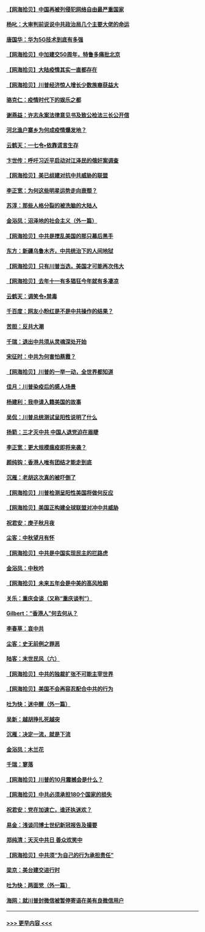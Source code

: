 #### [【网海拾贝】中国再被列侵犯网络自由最严重国家](../pages/nsc993/n12479643.md?t=10161751) 
#### [杨叱：大审判前说说中共政治局几个主要大佬的命运](../pages/nsc993/n12477527.md?t=10161751) 
#### [唐国华：华为5G技术到底有多强](../pages/nsc993/n12477483.md?t=10161751) 
#### [【网海拾贝】中加建交50周年，特鲁多痛批北京](../pages/nsc993/n12476892.md?t=10161751) 
#### [【网海拾贝】大陆疫情其实一直都存在](../pages/nsc993/n12473948.md?t=10161751) 
#### [【网海拾贝】川普经济惊人增长少数族裔获益大](../pages/nsc993/n12471565.md?t=10161751) 
#### [骆克仁：疫情时代下的娱乐之都](../pages/nsc993/n12471312.md?t=10161751) 
#### [谢燕益：许志永案法律意见书及致公检法三长公开信](../pages/nsc993/n12470870.md?t=10161751) 
#### [河北渔户寨乡为何成疫情爆发地？](../pages/nsc993/n12464936.md?t=10161751) 
#### [云鹤天：一七令▪依靠谎言生存](../pages/nsc993/n12470034.md?t=10161751) 
#### [卞世传：呼吁习近平启动对江泽民的俄奸案调查](../pages/nsc993/n12469722.md?t=10161751) 
#### [【网海拾贝】美已组建对抗中共威胁的联盟](../pages/nsc993/n12469018.md?t=10161751) 
#### [李正宽：为何这些明星运势走向衰颓？](../pages/nsc993/n12468730.md?t=10161751) 
#### [苏淳：那些人格分裂的被洗脑的大陆人](../pages/nsc993/n12467858.md?t=10161751) 
#### [金浴凤：沼泽地的社会主义（外一篇）](../pages/nsc993/n12467792.md?t=10161751) 
#### [【网海拾贝】中共是搅乱美国的那只幕后黑手](../pages/nsc993/n12467700.md?t=10161751) 
#### [东方：新疆乌鲁木齐，中共统治下的人间地狱](../pages/nsc993/n12466075.md?t=10161751) 
#### [【网海拾贝】只有川普当选，美国才可能再次伟大](../pages/nsc993/n12466013.md?t=10161751) 
#### [【网海拾贝】去年十一有多猖狂今年就有多凄凉](../pages/nsc993/n12463649.md?t=10161751) 
#### [云鹤天：调笑令▪禁毒](../pages/nsc993/n12462975.md?t=10161751) 
#### [千百度：网友小粉红是不是中共操作的结果？](../pages/nsc993/n12461025.md?t=10161751) 
#### [苦胆：反共大潮](../pages/nsc993/n12459469.md?t=10161751) 
#### [千瑞：退出中共须从灵魂深处开始](../pages/nsc993/n12459437.md?t=10161751) 
#### [宋征时：中共为何害怕蔡霞？](../pages/nsc993/n12459097.md?t=10161751) 
#### [【网海拾贝】川普的一举一动，全世界都知道](../pages/nsc993/n12458825.md?t=10161751) 
#### [佳月：川普染疫后的感人场景](../pages/nsc993/n12456994.md?t=10161751) 
#### [杨建利：我申请入籍美国的故事](../pages/nsc993/n12455635.md?t=10161751) 
#### [吴侃：川普总统测试呈阳性说明了什么](../pages/nsc993/n12451869.md?t=10161751) 
#### [扬箭：三才灭中共 中国人退党迫在眉睫](../pages/nsc993/n12451842.md?t=10161751) 
#### [李正宽：更大规模瘟疫即将来袭？](../pages/nsc993/n12451455.md?t=10161751) 
#### [颜纯钩：香港人唯有团结才能走到底](../pages/nsc993/n12450870.md?t=10161751) 
#### [沉雁：老胡这次真的被吓倒了](../pages/nsc993/n12449796.md?t=10161751) 
#### [【网海拾贝】川普检测呈阳性美国将做何反应](../pages/nsc993/n12449042.md?t=10161751) 
#### [【网海拾贝】美国正构建全球联盟对冲中共威胁](../pages/nsc993/n12446580.md?t=10161751) 
#### [祝君安：庚子秋月夜](../pages/nsc993/n12445870.md?t=10161751) 
#### [尘客：中秋望月有怀](../pages/nsc993/n12444632.md?t=10161751) 
#### [【网海拾贝】中共是中国实现民主的拦路虎](../pages/nsc993/n12443573.md?t=10161751) 
#### [金浴凤：中秋吟](../pages/nsc993/n12441773.md?t=10161751) 
#### [【网海拾贝】未来五年会是中美的高风险期](../pages/nsc993/n12440760.md?t=10161751) 
#### [关乐：重庆会谈（又称“重庆谈判”）](../pages/nsc993/n12437525.md?t=10161751) 
#### [Gilbert：“香港人”何去何从？](../pages/nsc993/n12435894.md?t=10161751) 
#### [李春草：哀中共](../pages/nsc993/n12435874.md?t=10161751) 
#### [尘客：史无前例之罪恶](../pages/nsc993/n12435762.md?t=10161751) 
#### [陆客：末世民风（六）](../pages/nsc993/n12435354.md?t=10161751) 
#### [【网海拾贝】中共的独裁扩张不可能主宰世界](../pages/nsc993/n12435151.md?t=10161751) 
#### [【网海拾贝】美国不会再容忍配合中共的行为](../pages/nsc993/n12433808.md?t=10161751) 
#### [吐为快：迷中醒（外一篇）](../pages/nsc993/n12433585.md?t=10161751) 
#### [吴新：越胡挣扎死越突](../pages/nsc993/n12433562.md?t=10161751) 
#### [沉雁：决定一流，就是下流](../pages/nsc993/n12432128.md?t=10161751) 
#### [金浴凤：木兰花](../pages/nsc993/n12432124.md?t=10161751) 
#### [千瑞：寥落](../pages/nsc993/n12432071.md?t=10161751) 
#### [【网海拾贝】川普的10月震撼会是什么？](../pages/nsc993/n12431624.md?t=10161751) 
#### [【网海拾贝】中共必须承担180个国家的损失](../pages/nsc993/n12428893.md?t=10161751) 
#### [祝君安：党在加速亡，谁还执迷欢？](../pages/nsc993/n12428652.md?t=10161751) 
#### [易金：浅谈闫博士世纪新冠报告及撮要](../pages/nsc993/n12426822.md?t=10161751) 
#### [郑纯清：天灭中共日 善众欢笑中](../pages/nsc993/n12426784.md?t=10161751) 
#### [【网海拾贝】中共须“为自己的行为承担责任”](../pages/nsc993/n12426067.md?t=10161751) 
#### [梁京：美台建交进行时](../pages/nsc993/n12424066.md?t=10161751) 
#### [吐为快：两面党（外一篇）](../pages/nsc993/n12424043.md?t=10161751) 
#### [海网：就川普封微信被暂停寄语在美有良微信用户](../pages/nsc993/n12424021.md?t=10161751) 

----
#### [ >>> 更早内容 <<< ](../indexes/nsc993-earlier.md)
